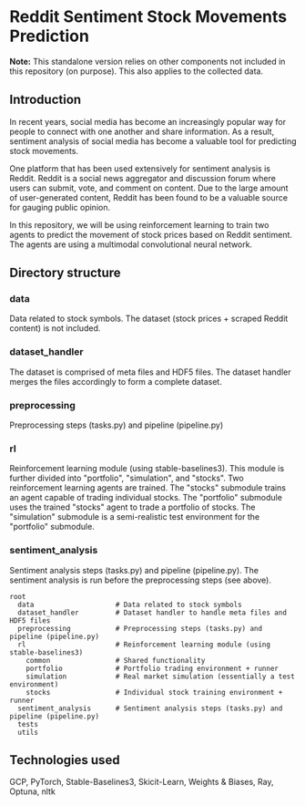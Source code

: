 # Reddit Sentiment Stock Movements Prediction

**Note:** This standalone version relies on other components not included in this repository (on purpose). This also applies to the collected data.

## Introduction

In recent years, social media has become an increasingly popular way for people to connect with one another and share information. As a result, sentiment analysis of social media has become a valuable tool for predicting stock movements.

One platform that has been used extensively for sentiment analysis is Reddit. Reddit is a social news aggregator and discussion forum where users can submit, vote, and comment on content. Due to the large amount of user-generated content, Reddit has been found to be a valuable source for gauging public opinion.

In this repository, we will be using reinforcement learning to train two agents to predict the movement of stock prices based on Reddit sentiment. The agents are using a multimodal convolutional neural network.

## Directory structure

### data

Data related to stock symbols. The dataset (stock prices + scraped Reddit content) is not included.

### dataset_handler

The dataset is comprised of meta files and HDF5 files. The dataset handler merges the files accordingly to form a complete dataset.

### preprocessing

 Preprocessing steps (tasks.py) and pipeline (pipeline.py)

### rl

Reinforcement learning module (using stable-baselines3). This module is further divided into "portfolio", "simulation", and "stocks". Two reinforcement learning agents are trained. The "stocks" submodule trains an agent capable of trading individual stocks. The "portfolio" submodule uses the trained "stocks" agent to trade a portfolio of stocks. The "simulation" submodule is a semi-realistic test environment for the "portfolio" submodule. 

### sentiment_analysis

Sentiment analysis steps (tasks.py) and pipeline (pipeline.py). The sentiment analysis is run before the preprocessing steps (see above). 

```
root
  data                    # Data related to stock symbols
  dataset_handler         # Dataset handler to handle meta files and HDF5 files
  preprocessing           # Preprocessing steps (tasks.py) and pipeline (pipeline.py)
  rl                      # Reinforcement learning module (using stable-baselines3)
    common                # Shared functionality
    portfolio             # Portfolio trading environment + runner
    simulation            # Real market simulation (essentially a test environment)
    stocks                # Individual stock training environment + runner
  sentiment_analysis      # Sentiment analysis steps (tasks.py) and pipeline (pipeline.py)
  tests                  
  utils
```

## Technologies used

GCP, PyTorch, Stable-Baselines3, Skicit-Learn, Weights & Biases, Ray, Optuna, nltk

